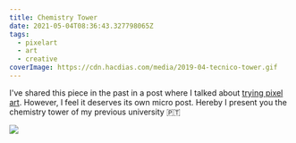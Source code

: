 ```yaml
---
title: Chemistry Tower
date: 2021-05-04T08:36:43.327798065Z
tags:
  - pixelart
  - art
  - creative
coverImage: https://cdn.hacdias.com/media/2019-04-tecnico-tower.gif
---
```


I've shared this piece in the past in a post where I talked about [trying pixel art](/2019/04/18/trying-pixel-art). However, I feel it deserves its own micro post. Hereby I present you the chemistry tower of my previous university 🇵🇹

![](https://cdn.hacdias.com/media/2019-04-tecnico-tower.gif?class=fw)
